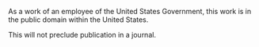 As a work of an employee of the United States Government, this work is in the
public domain within the United States. 


This will not preclude publication in a journal.

